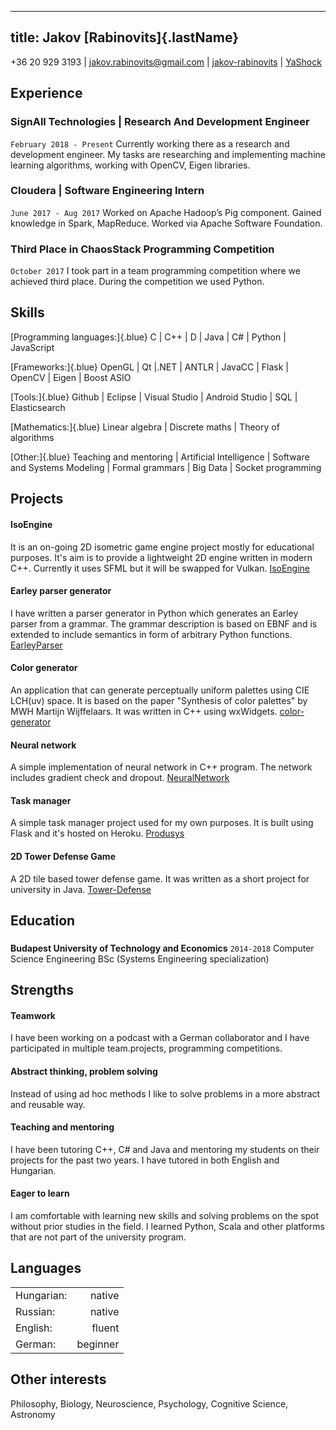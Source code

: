 <head>
<link rel="stylesheet" href="https://use.fontawesome.com/releases/v5.6.1/css/all.css" integrity="sha384-gfdkjb5BdAXd+lj+gudLWI+BXq4IuLW5IT+brZEZsLFm++aCMlF1V92rMkPaX4PP" crossorigin="anonymous">
</head>

---
title: Jakov [Rabinovits]{.lastName}
---

<i class="fas fa-mobile-alt"></i> +36 20 929 3193 | <i class="far fa-envelope"></i> jakov.rabinovits@gmail.com | <i class="fab fa-linkedin"></i> [jakov-rabinovits](http://linkedin.com/in/jakov-rabinovits) | <i class="fab fa-github"></i> [YaShock](http://github.com/YaShock)

## Experience

### **SignAll Technologies** | Research And Development Engineer
`February 2018 - Present`
Currently working there as a research and development engineer. My tasks are researching and implementing machine learning algorithms, working with OpenCV,  Eigen libraries.

### **Cloudera** | Software Engineering Intern
`June 2017 - Aug 2017`
Worked on Apache Hadoop’s Pig component. Gained knowledge in Spark, MapReduce.
Worked via Apache Software Foundation.

### **Third Place in ChaosStack Programming Competition**
`October 2017`
I took part in a team programming competition where we achieved third place. During the competition we used Python.

## Skills

[Programming languages:]{.blue} C | C++ | D | Java | C# | Python | JavaScript

[Frameworks:]{.blue} OpenGL | Qt |.NET | ANTLR | JavaCC | Flask | OpenCV | Eigen | Boost ASIO

[Tools:]{.blue} Github | Eclipse | Visual Studio | Android Studio | SQL | Elasticsearch

[Mathematics:]{.blue} Linear algebra | Discrete maths | Theory of algorithms

[Other:]{.blue} Teaching and mentoring | Artificial Intelligence | Software and Systems Modeling | Formal grammars | Big Data | Socket programming

## Projects

#### IsoEngine
It is an on-going 2D isometric game engine project mostly for educational purposes. It's aim is to provide a lightweight 2D engine written in modern C++. Currently it uses SFML but it will be swapped for Vulkan.
<i class="fab fa-github"></i> [IsoEngine](https://github.com/metricengine/IsoEngine)

#### Earley parser generator
I have written a parser generator in Python which generates an Earley parser from a grammar.
The grammar description is based on EBNF and is extended to include semantics in form of
arbitrary Python functions.
<i class="fab fa-github"></i> [EarleyParser](https://github.com/YaShock/EarleyParser)

#### Color generator
An application that can generate perceptually uniform palettes using CIE LCH(uv) space. It is based on the paper "Synthesis of color palettes" by MWH Martijn Wijffelaars. It was written in C++ using wxWidgets.
<i class="fab fa-github"></i> [color-generator](https://github.com/YaShock/color-generator)

#### Neural network
A simple implementation of neural network in C++ program.
The network includes gradient check and dropout.
<i class="fab fa-github"></i> [NeuralNetwork](https://github.com/YaShock/NeuralNetwork)

#### Task manager
A simple task manager project used for my own purposes. It is built using Flask and it's hosted on Heroku.
<i class="fab fa-github"></i> [Produsys](https://github.com/YaShock/Produsys)

#### 2D Tower Defense Game
A 2D tile based tower defense game. It was written as a short project for university in Java.
<i class="fab fa-github"></i> [Tower-Defense](https://github.com/YaShock/Tower-Defense)

## Education

###
**Budapest University of Technology and Economics**
`2014-2018`
Computer Science Engineering BSc (Systems Engineering specialization)

## Strengths

#### Teamwork
I have been working on a podcast with a German collaborator and I have participated in multiple
team.projects, programming competitions.

#### Abstract thinking, problem solving
Instead of using ad hoc methods I like to solve problems in a more abstract and reusable way.

#### Teaching and mentoring
I have been tutoring C++, C# and Java and mentoring my students on their projects
for the past two years. I have tutored in both English and Hungarian.

#### Eager to learn
I am comfortable with learning new skills and solving problems on the spot without prior studies
in the field. I learned Python, Scala and other platforms that are not part of the university
program.

## Languages

|           |          |
|-----------|---------:|
| Hungarian:| native   |
| Russian:  | native   |
| English:  | fluent   |
| German:   | beginner |

## Other interests

Philosophy, Biology, Neuroscience, Psychology, Cognitive Science, Astronomy
